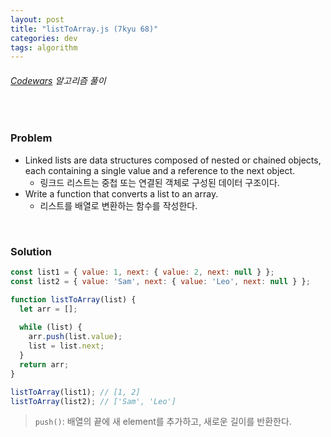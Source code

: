 ```yaml
---
layout: post
title: "listToArray.js (7kyu 68)"
categories: dev
tags: algorithm
---
```


###### [Codewars](https://www.codewars.com) 알고리즘 풀이

<br>

### Problem

- Linked lists are data structures composed of nested or chained objects, each containing a single value and a reference to the next object.
  - 링크드 리스트는 중첩 또는 연결된 객체로 구성된 데이터 구조이다.
- Write a function that converts a list to an array.
  - 리스트를 배열로 변환하는 함수를 작성한다.

<br>

### Solution

```js
const list1 = { value: 1, next: { value: 2, next: null } };
const list2 = { value: 'Sam', next: { value: 'Leo', next: null } };

function listToArray(list) {
  let arr = [];
  
  while (list) {
    arr.push(list.value);
    list = list.next;
  }
  return arr;
}

listToArray(list1);	// [1, 2]
listToArray(list2);	// ['Sam', 'Leo']
```

> `push()`: 배열의 끝에 새 element를 추가하고, 새로운 길이를 반환한다.

<br>

<br>